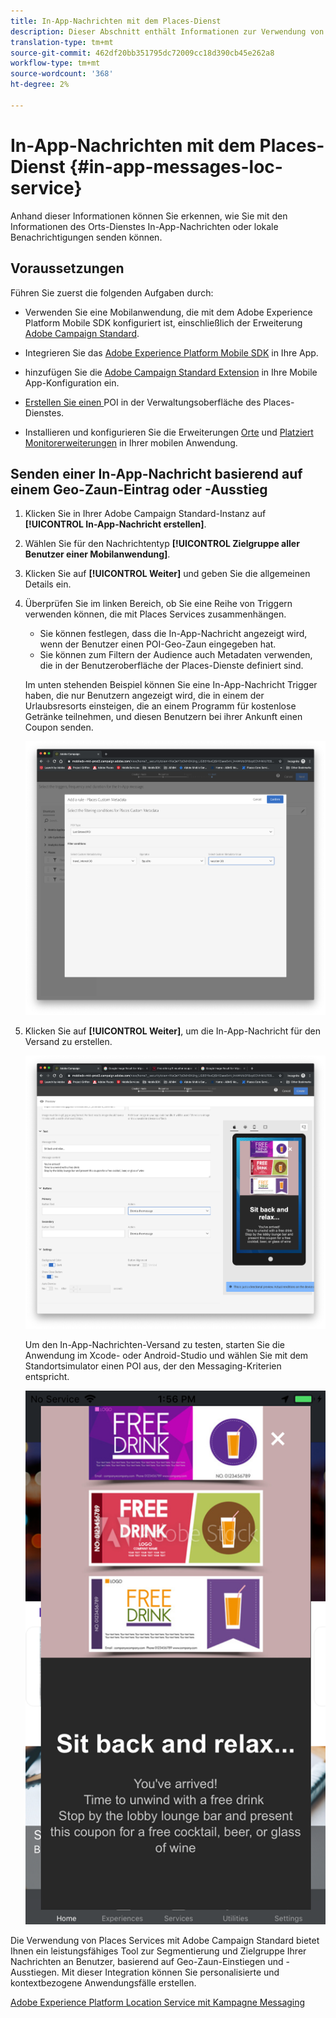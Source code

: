 ```yaml
---
title: In-App-Nachrichten mit dem Places-Dienst
description: Dieser Abschnitt enthält Informationen zur Verwendung von Push-Nachrichten im Campaign Standard mit In-App-Nachrichten in Campaign Standard.
translation-type: tm+mt
source-git-commit: 462df20bb351795dc72009cc18d390cb45e262a8
workflow-type: tm+mt
source-wordcount: '368'
ht-degree: 2%

---
```



# In-App-Nachrichten mit dem Places-Dienst {#in-app-messages-loc-service}

Anhand dieser Informationen können Sie erkennen, wie Sie mit den Informationen des Orts-Dienstes In-App-Nachrichten oder lokale Benachrichtigungen senden können.

## Voraussetzungen

Führen Sie zuerst die folgenden Aufgaben durch:

* Verwenden Sie eine Mobilanwendung, die mit dem Adobe Experience Platform Mobile SDK konfiguriert ist, einschließlich der Erweiterung [Adobe Campaign Standard](https://aep-sdks.gitbook.io/docs/using-mobile-extensions/adobe-campaign-standard).

* Integrieren Sie das [Adobe Experience Platform Mobile SDK](https://aep-sdks.gitbook.io/docs/getting-started/get-the-sdk) in Ihre App.
* hinzufügen Sie die [Adobe Campaign Standard Extension](https://aep-sdks.gitbook.io/docs/using-mobile-extensions/adobe-campaign-standard) in Ihre Mobile App-Konfiguration ein.

* [Erstellen Sie einen ](/help/poi-mgmt-ui/create-a-poi-ui.md) POI in der Verwaltungsoberfläche des Places-Dienstes.

* Installieren und konfigurieren Sie die Erweiterungen [Orte](/help/places-ext-aep-sdks/places-extension/places-extension.md) und [Platziert Monitorerweiterungen](/help/places-ext-aep-sdks/places-monitor-extension/places-monitor-extension.md) in Ihrer mobilen Anwendung.

## Senden einer In-App-Nachricht basierend auf einem Geo-Zaun-Eintrag oder -Ausstieg

1. Klicken Sie in Ihrer Adobe Campaign Standard-Instanz auf **[!UICONTROL In-App-Nachricht erstellen]**.
1. Wählen Sie für den Nachrichtentyp **[!UICONTROL Zielgruppe aller Benutzer einer Mobilanwendung]**.
1. Klicken Sie auf **[!UICONTROL Weiter]** und geben Sie die allgemeinen Details ein.
1. Überprüfen Sie im linken Bereich, ob Sie eine Reihe von Triggern verwenden können, die mit Places Services zusammenhängen.

   * Sie können festlegen, dass die In-App-Nachricht angezeigt wird, wenn der Benutzer einen POI-Geo-Zaun eingegeben hat.
   * Sie können zum Filtern der Audience auch Metadaten verwenden, die in der Benutzeroberfläche der Places-Dienste definiert sind.

   Im unten stehenden Beispiel können Sie eine In-App-Nachricht Trigger haben, die nur Benutzern angezeigt wird, die in einem der Urlaubsresorts einsteigen, die an einem Programm für kostenlose Getränke teilnehmen, und diesen Benutzern bei ihrer Ankunft einen Coupon senden.

   ![&quot;In-App-Nachrichten-Orte-Metadaten&quot;](/help/assets/last-entered-vacation.png)

1. Klicken Sie auf **[!UICONTROL Weiter]**, um die In-App-Nachricht für den Versand zu erstellen.

   ![&quot;Ereignis erstellen&quot;](/help/assets/prepare-ACS.png)

   Um den In-App-Nachrichten-Versand zu testen, starten Sie die Anwendung im Xcode- oder Android-Studio und wählen Sie mit dem Standortsimulator einen POI aus, der den Messaging-Kriterien entspricht.

   ![&quot;trinken Coupon&quot;](/help/assets/drink-coupon-on-app.png)

Die Verwendung von Places Services mit Adobe Campaign Standard bietet Ihnen ein leistungsfähiges Tool zur Segmentierung und Zielgruppe Ihrer Nachrichten an Benutzer, basierend auf Geo-Zaun-Einstiegen und -Ausstiegen. Mit dieser Integration können Sie personalisierte und kontextbezogene Anwendungsfälle erstellen.

<!--I changed this embed to a link to pass validation. We should not link to youtube videos, so please upload this to MCP-->

[Adobe Experience Platform Location Service mit Kampagne Messaging](https://www.youtube.com/watch?v=ikiTTQw9c-o)
